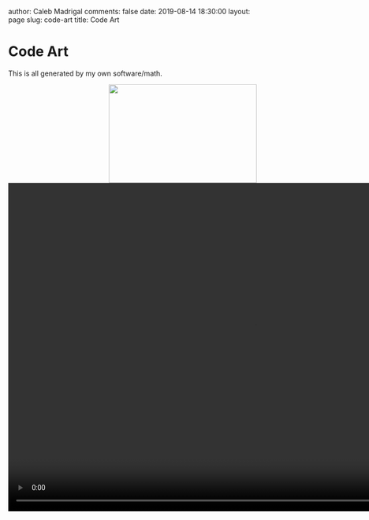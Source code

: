 author: Caleb Madrigal
comments: false
date: 2019-08-14 18:30:00
layout: page
slug: code-art
title: Code Art

# Code Art

This is all generated by my own software/math.

<img src="/images/sinc7.png" style="float:right; width: 300px; height: 200px;">

<video width="1000" height="667" autoplay loop>
  <source src="/images/sinc_interference_video3.mp4" type="video/mp4">
</video>
